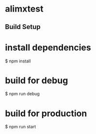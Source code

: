 # alimxtest

## Build Setup

# install dependencies
$ npm install

# build for debug
$ npm run debug

# build for production
$ npm run start